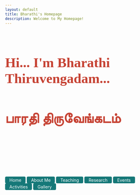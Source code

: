 ```yaml
---
layout: default
title: Bharathi's Homepage
description: Welcome to My Homepage!
---
```



<br/><br/><br/><br/>

<span style="font-size: 45px; color: #c64233; font-family: 'Dancing Script', cursive;"> <b> Hi... I'm Bharathi Thiruvengadam...</b> </span>

<br/><br/><br/> 

<span style="font-size: 45px; color: #c64233; font-family: 'Dancing Script', cursive;"> <b> பாரதி திருவேங்கடம் </b> </span>


<br/><br/><br/><br/><br/><br/><br/><br/>


<a href="index" class="btn" style="display: inline-block; padding: 2.5px 14px; background-color: #157878; color: white; text-decoration: none; border-radius: 4px;">Home</a>  <a href="about" class="btn" style="display: inline-block; padding: 2.5px 14px; background-color: #157878; color: white; text-decoration: none; border-radius: 4px;">About Me</a> <a href="teaching" class="btn" style="display: inline-block; padding: 2.5px 14px; background-color: #157878; color: white; text-decoration: none; border-radius: 4px;">Teaching</a>  <a href="research" class="btn" style="display: inline-block; padding: 2.5px 14px; background-color: #157878; color: white; text-decoration: none; border-radius: 4px;">Research</a>  <a href="event" class="btn" style="display: inline-block; padding: 2.5px 14px; background-color: #157878; color: white; text-decoration: none; border-radius: 4px;">Events</a>  <a href="activities" class="btn" style="display: inline-block; padding: 2.5px 14px; background-color: #157878; color: white; text-decoration: none; border-radius: 4px;">Activities</a> <a href="gallery" class="btn" style="display: inline-block; padding: 2.5px 14px; background-color: #157878; color: white; text-decoration: none; border-radius: 4px;">Gallery</a>

<br/>

<style>
body {
    background-image: URL('Backpho.png');
    background-size: cover;
    background-repeat: no-repeat;
    background-attachment: fixed;
    background-position: center below;
}
</style>
<style>
    .page-header {
        height: 150px; /* Example height */
        padding: 10px;
    }
</style>
